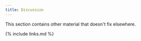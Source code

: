 ```yaml
---
title: Discussion
---
```

This section contains other material that doesn't fix elsewhere.

{% include links.md %}
